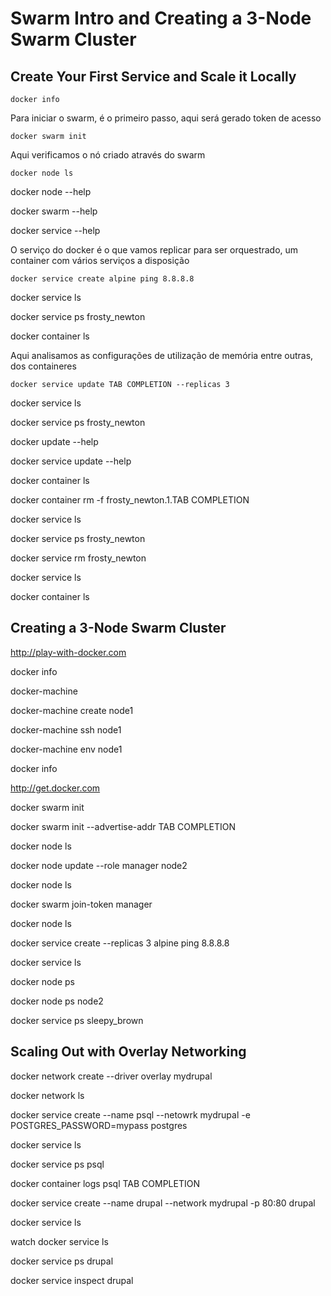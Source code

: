 # Swarm Intro and Creating a 3-Node Swarm Cluster

## Create Your First Service and Scale it Locally
```
docker info
```

Para iniciar o swarm, é o primeiro passo, aqui será gerado token de acesso
```
docker swarm init
```

Aqui verificamos o nó criado através do swarm
```
docker node ls
```

docker node --help

docker swarm --help

docker service --help

O serviço do docker é o que vamos replicar para ser orquestrado, um container com vários serviços a disposição
```
docker service create alpine ping 8.8.8.8
```

docker service ls

docker service ps frosty_newton

docker container ls

Aqui analisamos as configurações de utilização de memória entre outras, dos containeres
```
docker service update TAB COMPLETION --replicas 3
```

docker service ls

docker service ps frosty_newton

docker update --help

docker service update --help

docker container ls

docker container rm -f frosty_newton.1.TAB COMPLETION

docker service ls

docker service ps frosty_newton

docker service rm frosty_newton

docker service ls

docker container ls

## Creating a 3-Node Swarm Cluster

http://play-with-docker.com

docker info

docker-machine

docker-machine create node1

docker-machine ssh node1

docker-machine env node1

docker info

http://get.docker.com

docker swarm init

docker swarm init --advertise-addr TAB COMPLETION

docker node ls

docker node update --role manager node2

docker node ls

docker swarm join-token manager

docker node ls

docker service create --replicas 3 alpine ping 8.8.8.8

docker service ls

docker node ps

docker node ps node2

docker service ps sleepy_brown

## Scaling Out with Overlay Networking

docker network create --driver overlay mydrupal

docker network ls

docker service create --name psql --netowrk mydrupal -e POSTGRES_PASSWORD=mypass postgres

docker service ls

docker service ps psql

docker container logs psql TAB COMPLETION

docker service create --name drupal --network mydrupal -p 80:80 drupal

docker service ls

watch docker service ls

docker service ps drupal

docker service inspect drupal
